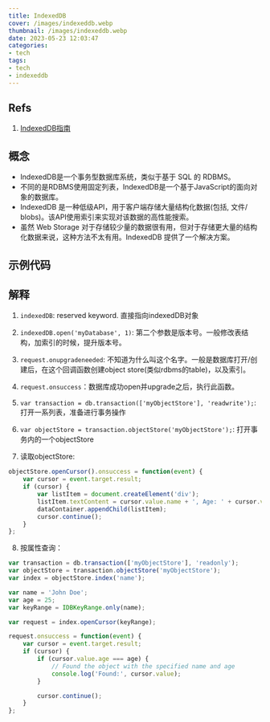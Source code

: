 ```yaml
---
title: IndexedDB
cover: /images/indexeddb.webp
thumbnail: /images/indexeddb.webp
date: 2023-05-23 12:03:47
categories:
- tech
tags:
- tech
- indexeddb
---
```


## Refs
1. [IndexedDB指南](https://juejin.cn/post/6844903540213678093)

## 概念
- IndexedDB是一个事务型数据库系统，类似于基于 SQL 的 RDBMS。 
- 不同的是RDBMS使用固定列表，IndexedDB是一个基于JavaScript的面向对象的数据库。
- IndexedDB 是一种低级API，用于客户端存储大量结构化数据(包括, 文件/ blobs)。该API使用索引来实现对该数据的高性能搜索。
- 虽然 Web Storage 对于存储较少量的数据很有用，但对于存储更大量的结构化数据来说，这种方法不太有用。IndexedDB 提供了一个解决方案。



## 示例代码

<script src="https://gist.github.com/CDT/27e034743a8b2dee7bc18c574ca52d02.js"></script>

## 解释

1. `indexedDB`: reserved keyword. 直接指向indexedDB对象

2. `indexedDB.open('myDatabase', 1)`: 第二个参数是版本号。一般修改表结构，加索引的时候，提升版本号。

3. `request.onupgradeneeded`: 不知道为什么叫这个名字。一般是数据库打开/创建后，在这个回调函数创建object store(类似rdbms的table)，以及索引。

4. `request.onsuccess`：数据库成功open并upgrade之后，执行此函数。

5. `var transaction = db.transaction(['myObjectStore'], 'readwrite');`: 打开一系列表，准备进行事务操作

6. `var objectStore = transaction.objectStore('myObjectStore');`: 打开事务内的一个objectStore

7. 读取objectStore:

``` js
objectStore.openCursor().onsuccess = function(event) {
    var cursor = event.target.result;
    if (cursor) {
        var listItem = document.createElement('div');
        listItem.textContent = cursor.value.name + ', Age: ' + cursor.value.age;
        dataContainer.appendChild(listItem);
        cursor.continue();
    }
};
```

8. 按属性查询：

``` js
var transaction = db.transaction(['myObjectStore'], 'readonly');
var objectStore = transaction.objectStore('myObjectStore');
var index = objectStore.index('name');

var name = 'John Doe';
var age = 25;
var keyRange = IDBKeyRange.only(name);

var request = index.openCursor(keyRange);

request.onsuccess = function(event) {
    var cursor = event.target.result;
    if (cursor) {
        if (cursor.value.age === age) {
            // Found the object with the specified name and age
            console.log('Found:', cursor.value);
        }

        cursor.continue();
    }
};
```